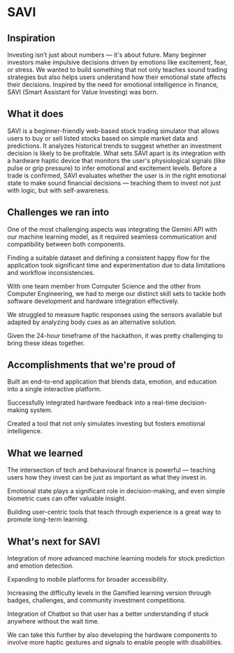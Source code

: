 # SAVI
## Inspiration
Investing isn’t just about numbers — it's about future. Many beginner investors make impulsive decisions driven by emotions like excitement, fear, or stress. We wanted to build something that not only teaches sound trading strategies but also helps users understand how their emotional state affects their decisions. Inspired by the need for emotional intelligence in finance, SAVI (Smart Assistant for Value Investing) was born.

## What it does
SAVI is a beginner-friendly web-based stock trading simulator that allows users to buy or sell listed stocks based on simple market data and predictions. It analyzes historical trends to suggest whether an investment decision is likely to be profitable. What sets SAVI apart is its integration with a hardware haptic device that monitors the user's physiological signals (like pulse or grip pressure) to infer emotional and excitement levels. Before a trade is confirmed, SAVI evaluates whether the user is in the right emotional state to make sound financial decisions — teaching them to invest not just with logic, but with self-awareness.

## Challenges we ran into
One of the most challenging aspects was integrating the Gemini API with our machine learning model, as it required seamless communication and compatibility between both components.

Finding a suitable dataset and defining a consistent happy flow for the application took significant time and experimentation due to data limitations and workflow inconsistencies.

With one team member from Computer Science and the other from Computer Engineering, we had to merge our distinct skill sets to tackle both software development and hardware integration effectively.

We struggled to measure haptic responses using the sensors available but adapted by analyzing body cues as an alternative solution.

Given the 24-hour timeframe of the hackathon, it was pretty challenging to bring these ideas together.

## Accomplishments that we're proud of
Built an end-to-end application that blends data, emotion, and education into a single interactive platform.

Successfully integrated hardware feedback into a real-time decision-making system.

Created a tool that not only simulates investing but fosters emotional intelligence.

## What we learned
The intersection of tech and behavioural finance is powerful — teaching users how they invest can be just as important as what they invest in.

Emotional state plays a significant role in decision-making, and even simple biometric cues can offer valuable insight.

Building user-centric tools that teach through experience is a great way to promote long-term learning.

## What's next for SAVI
Integration of more advanced machine learning models for stock prediction and emotion detection.

Expanding to mobile platforms for broader accessibility.

Increasing the difficulty levels in the Gamified learning version through badges, challenges, and community investment competitions.

Integration of Chatbot so that user has a better understanding if stuck anywhere without the wait time.

We can take this further by also developing the hardware components to involve more haptic gestures and signals to enable people with disabilities.

